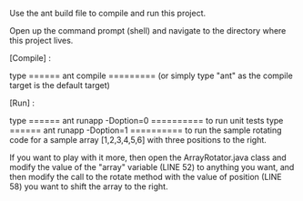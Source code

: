 Use the ant build file to compile and run this project.

Open up the command prompt (shell) and navigate to the directory where this project lives.

[Compile] :

type ====== ant compile ========= (or simply type "ant" as the compile target is the default target)

[Run] :

type ====== ant runapp -Doption=0 ========== to run unit tests
type ====== ant runapp -Doption=1 ========== to run the sample rotating code for a sample array [1,2,3,4,5,6] with three positions to the right.


If you want to play with it more, then open the ArrayRotator.java class and modify the value of the "array" variable (LINE 52) to anything you want, and then
modify the call to the rotate method with the value of position (LINE 58) you want to shift the array to the right.